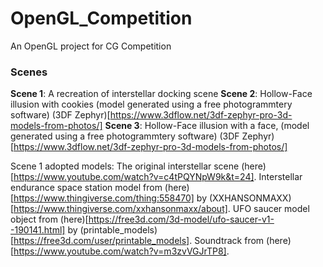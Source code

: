 # OpenGL_Competition
An OpenGL project for CG Competition

### Scenes
**Scene 1**: A recreation of interstellar docking scene
**Scene 2**: Hollow-Face illusion with cookies (model generated using a free photogrammtery software) (3DF Zephyr)[https://www.3dflow.net/3df-zephyr-pro-3d-models-from-photos/]
**Scene 3**: Hollow-Face illusion with a face, (model generated using a free photogrammtery software) (3DF Zephyr) [https://www.3dflow.net/3df-zephyr-pro-3d-models-from-photos/]

Scene 1 adopted models:
The original interstellar scene (here)[https://www.youtube.com/watch?v=c4tPQYNpW9k&t=24].
Interstellar endurance space station model from (here)[https://www.thingiverse.com/thing:558470] by (XXHANSONMAXX)[https://www.thingiverse.com/xxhansonmaxx/about].
UFO saucer model object from (here)[https://free3d.com/3d-model/ufo-saucer-v1--190141.html] by (printable_models)[https://free3d.com/user/printable_models].
Soundtrack from (here)[https://www.youtube.com/watch?v=m3zvVGJrTP8].
